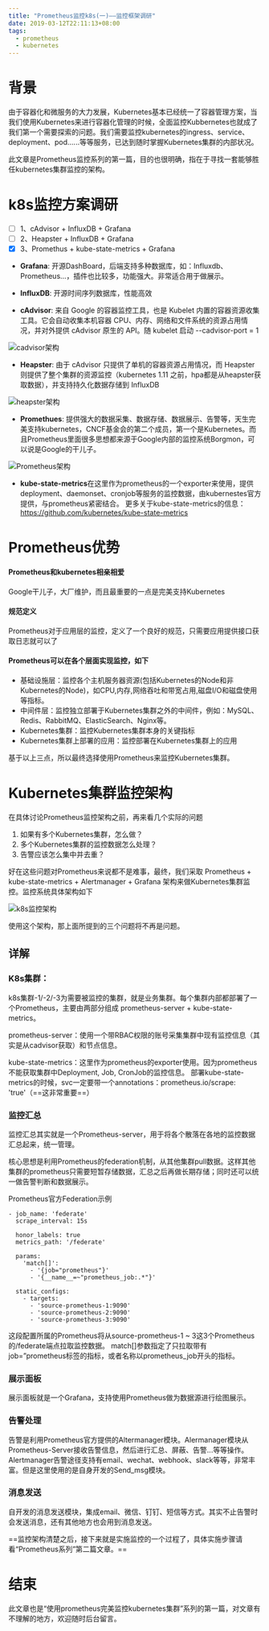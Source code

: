 ```yaml
---
title: "Prometheus监控k8s(一)——监控框架调研"
date: 2019-03-12T22:11:13+08:00
tags:
  - prometheus
  - kubernetes
---
```

# 背景
由于容器化和微服务的大力发展，Kubernetes基本已经统一了容器管理方案，当我们使用Kubernetes来进行容器化管理的时候，全面监控Kubbernetes也就成了我们第一个需要探索的问题。我们需要监控kubernetes的ingress、service、deployment、pod......等等服务，已达到随时掌握Kubernetes集群的内部状况。

此文章是Prometheus监控系列的第一篇，目的也很明确，指在于寻找一套能够胜任kubernetes集群监控的架构。

# k8s监控方案调研

- [ ] 1、cAdvisor + InfluxDB + Grafana
- [ ] 2、Heapster + InfluxDB + Grafana
- [x] 3、Promethus + kube-state-metrics + Grafana

- **Grafana**:
开源DashBoard，后端支持多种数据库，如：Influxdb、Prometheus...，插件也比较多，功能强大。非常适合用于做展示。

- **InfluxDB**:
开源时间序列数据库，性能高效

- **cAdvisor**:
来自 Google 的容器监控工具，也是 Kubelet 内置的容器资源收集工具。它会自动收集本机容器 CPU、内存、网络和文件系统的资源占用情况，并对外提供 cAdvisor 原生的 API。随 kubelet 启动   --cadvisor-port = 1

![cadvisor架构](http://dl-blog.laoxianyu.cn/cadvisor.png)

- **Heapster**:
由于 cAdvisor 只提供了单机的容器资源占用情况，而 Heapster 则提供了整个集群的资源监控（kubernetes 1.11 之前，hpa都是从heapster获取数据），并支持持久化数据存储到 InfluxDB

![heapster架构](http://dl-blog.laoxianyu.cn/heapster.png)

- **Promethues**:
提供强大的数据采集、数据存储、数据展示、告警等，天生完美支持kubernetes，CNCF基金会的第二个成员，第一个是Kubernetes。而且Prometheus里面很多思想都来源于Google内部的监控系统Borgmon，可以说是Google的干儿子。

![Prometheus架构](http://dl-blog.laoxianyu.cn/prometheus.png)

- **kube-state-metrics**在这里作为prometheus的一个exporter来使用，提供deployment、daemonset、cronjob等服务的监控数据，由kubernestes官方提供，与prometheus紧密结合。
更多关于kube-state-metrics的信息：https://github.com/kubernetes/kube-state-metrics

# Prometheus优势
#### Prometheus和kubernetes相亲相爱
Google干儿子，大厂维护，而且最重要的一点是完美支持Kubernetes
#### 规范定义
Prometheus对于应用层的监控，定义了一个良好的规范，只需要应用提供接口获取日志就可以了
#### Prometheus可以在各个层面实现监控，如下
- 基础设施层：监控各个主机服务器资源(包括Kubernetes的Node和非Kubernetes的Node)，如CPU,内存,网络吞吐和带宽占用,磁盘I/O和磁盘使用等指标。
- 中间件层：监控独立部署于Kubernetes集群之外的中间件，例如：MySQL、Redis、RabbitMQ、ElasticSearch、Nginx等。
- Kubernetes集群：监控Kubernetes集群本身的关键指标
- Kubernetes集群上部署的应用：监控部署在Kubernetes集群上的应用

基于以上三点，所以最终选择使用Prometheus来监控Kubernetes集群。

# Kubernetes集群监控架构

在具体讨论Prometheus监控架构之前，再来看几个实际的问题
1. 如果有多个Kubernetes集群，怎么做？
2. 多个Kubernetes集群的监控数据怎么处理？
3. 告警应该怎么集中并去重？

好在这些问题对Prometheus来说都不是难事，最终，我们采取 Prometheus + kube-state-metrics + Alertmanager + Grafana 架构来做Kubernetes集群监控。监控系统具体架构如下

![k8s监控架构](http://dl-blog.laoxianyu.cn/prometheus-monitor.png)

使用这个架构，那上面所提到的三个问题将不再是问题。
## 详解

### K8s集群：
k8s集群-1/-2/-3为需要被监控的集群，就是业务集群。每个集群内部都部署了一个Prometheus，主要由两部分组成 prometheus-server + kube-state-metrics。

prometheus-server：使用一个带RBAC权限的账号采集集群中现有监控信息（其实是从cadvisor获取）和节点信息。

kube-state-metrics：这里作为prometheus的exporter使用。因为prometheus不能获取集群中Deployment, Job, CronJob的监控信息。
部署kube-state-metrics的时候，svc一定要带一个annotations：prometheus.io/scrape: 'true'（==这非常重要==）

### 监控汇总
监控汇总其实就是一个Prometheus-server，用于将各个散落在各地的监控数据汇总起来，统一管理。

核心思想是利用Prometheus的federation机制，从其他集群pull数据。这样其他集群的prometheus只需要短暂存储数据，汇总之后再做长期存储；同时还可以统一做告警判断和数据展示。

Prometheus官方Federation示例

```
- job_name: 'federate'
  scrape_interval: 15s

  honor_labels: true
  metrics_path: '/federate'

  params:
    'match[]':
      - '{job="prometheus"}'
      - '{__name__=~"prometheus_job:.*"}'

  static_configs:
    - targets:
      - 'source-prometheus-1:9090'
      - 'source-prometheus-2:9090'
      - 'source-prometheus-3:9090'
```
这段配置所属的Prometheus将从source-prometheus-1 ~ 3这3个Prometheus的/federate端点拉取监控数据。 match[]参数指定了只拉取带有job=”prometheus标签的指标，或者名称以prometheus_job开头的指标。


### 展示面板
展示面板就是一个Grafana，支持使用Prometheus做为数据源进行绘图展示。

### 告警处理
告警是利用Prometheus官方提供的Altermanager模块。Alermanager模块从Prometheus-Server接收告警信息，然后进行汇总、屏蔽、告警...等等操作。Alertmanager告警途径支持有email、wechat、webhook、slack等等，非常丰富。但是这里使用的是自身开发的Send_msg模块。

### 消息发送
自开发的消息发送模块，集成email、微信、钉钉、短信等方式。其实不止告警时会发送消息，还有其他地方也会用到消息发送。

==监控架构清楚之后，接下来就是实施监控的一个过程了，具体实施步骤请看“Prometheus系列”第二篇文章。==

# 结束
此文章也是“使用prometheus完美监控kubernetes集群”系列的第一篇，对文章有不理解的地方，欢迎随时后台留言。


